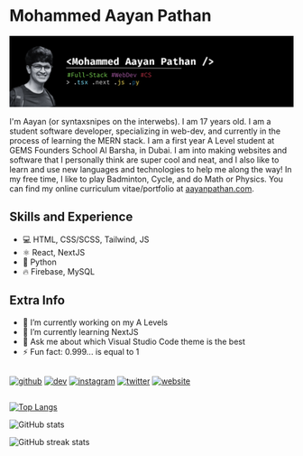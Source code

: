 # Mohammed Aayan Pathan
![I am a Full-Stack Web-Developer](https://github.com/SyntaxSnipes/syntaxsnipes/blob/main/LinkedIn%20Banner.png)

I'm Aayan (or syntaxsnipes on the interwebs). I am 17 years old. I am a student software developer, specializing in web-dev, and currently in the process of learning the MERN stack. I am a first year A Level student at GEMS Founders School Al Barsha, in Dubai. I am into making websites and software that I personally think are super cool and neat, and I also like to learn and use new languages and technologies to help me along the way! In my free time, I like to play Badminton, Cycle, and do Math or Physics. You can find my online curriculum vitae/portfolio at [aayanpathan.com](https://aayanpathan.com).

## Skills and Experience
- 💻 HTML, CSS/SCSS, Tailwind, JS
- ⚛️ React, NextJS
- 🐍 Python
- 🔥 Firebase, MySQL

## Extra Info
- 🔭 I’m currently working on my A Levels 
- 🌱 I’m currently learning NextJS 
- 💬 Ask me about which Visual Studio Code theme is the best 
- ⚡ Fun fact: 0.999... is equal to 1 
##

[<img src='https://cdn.jsdelivr.net/npm/simple-icons@3.0.1/icons/github.svg' alt='github' height='40'>](https://github.com/SyntaxSnipes)  [<img src='https://cdn.jsdelivr.net/npm/simple-icons@3.0.1/icons/dev-dot-to.svg' alt='dev' height='40'>](https://dev.to/syntaxsnipes)  [<img src='https://cdn.jsdelivr.net/npm/simple-icons@3.0.1/icons/instagram.svg' alt='instagram' height='40'>](https://www.instagram.com/syntaxsnipes.map/)  [<img src='https://cdn.jsdelivr.net/npm/simple-icons@3.0.1/icons/twitter.svg' alt='twitter' height='40'>](https://twitter.com/syntaxsnipes)  [<img src='https://cdn.jsdelivr.net/npm/simple-icons@3.0.1/icons/icloud.svg' alt='website' height='40'>](https://aayanpathan.com)  
##
[![Top Langs](https://github-readme-stats.vercel.app/api/top-langs/?username=SyntaxSnipes)](https://github.com/anuraghazra/github-readme-stats)

![GitHub stats](https://github-readme-stats.vercel.app/api?username=SyntaxSnipes&show_icons=true)  

![GitHub streak stats](https://streak-stats.demolab.com/?user=SyntaxSnipes)  


